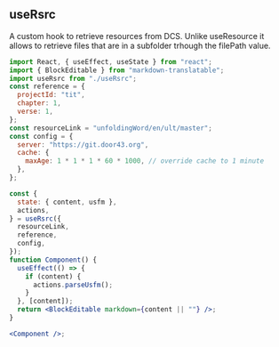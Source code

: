 ## useRsrc

A custom hook to retrieve resources from DCS. Unlike useResource it allows to retrieve files that are in a subfolder trhough the filePath value.

```jsx
import React, { useEffect, useState } from "react";
import { BlockEditable } from "markdown-translatable";
import useRsrc from "./useRsrc";
const reference = {
  projectId: "tit",
  chapter: 1,
  verse: 1,
};
const resourceLink = "unfoldingWord/en/ult/master";
const config = {
  server: "https://git.door43.org",
  cache: {
    maxAge: 1 * 1 * 1 * 60 * 1000, // override cache to 1 minute
  },
};

const {
  state: { content, usfm },
  actions,
} = useRsrc({
  resourceLink,
  reference,
  config,
});
function Component() {
  useEffect(() => {
    if (content) {
      actions.parseUsfm();
    }
  }, [content]);
  return <BlockEditable markdown={content || ""} />;
}

<Component />;
```
